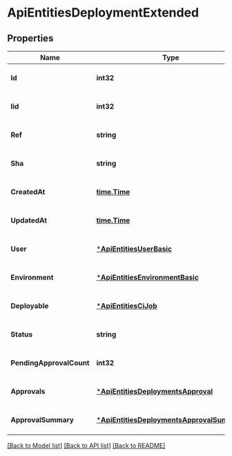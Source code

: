 # ApiEntitiesDeploymentExtended

## Properties
Name | Type | Description | Notes
------------ | ------------- | ------------- | -------------
**Id** | **int32** |  | [optional] [default to null]
**Iid** | **int32** |  | [optional] [default to null]
**Ref** | **string** |  | [optional] [default to null]
**Sha** | **string** |  | [optional] [default to null]
**CreatedAt** | [**time.Time**](time.Time.md) |  | [optional] [default to null]
**UpdatedAt** | [**time.Time**](time.Time.md) |  | [optional] [default to null]
**User** | [***ApiEntitiesUserBasic**](API_Entities_UserBasic.md) |  | [optional] [default to null]
**Environment** | [***ApiEntitiesEnvironmentBasic**](API_Entities_EnvironmentBasic.md) |  | [optional] [default to null]
**Deployable** | [***ApiEntitiesCiJob**](API_Entities_Ci_Job.md) |  | [optional] [default to null]
**Status** | **string** |  | [optional] [default to null]
**PendingApprovalCount** | **int32** |  | [optional] [default to null]
**Approvals** | [***ApiEntitiesDeploymentsApproval**](API_Entities_Deployments_Approval.md) |  | [optional] [default to null]
**ApprovalSummary** | [***ApiEntitiesDeploymentsApprovalSummary**](API_Entities_Deployments_ApprovalSummary.md) |  | [optional] [default to null]

[[Back to Model list]](../README.md#documentation-for-models) [[Back to API list]](../README.md#documentation-for-api-endpoints) [[Back to README]](../README.md)


